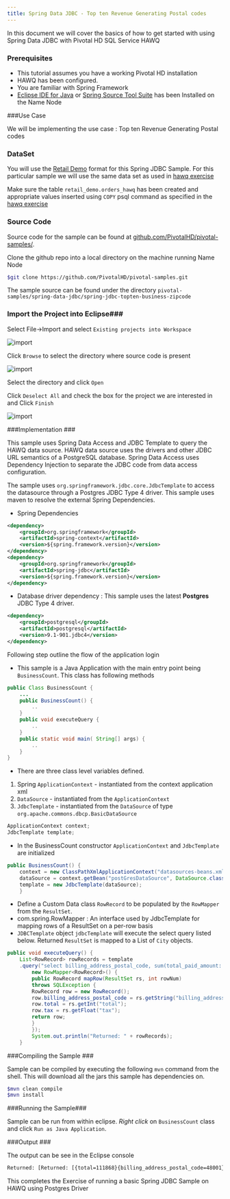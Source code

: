 ```yaml
---
title: Spring Data JDBC - Top ten Revenue Generating Postal codes    
---
```


In this document we will cover the basics of how to get started with using Spring Data JDBC with Pivotal HD SQL Service HAWQ

### Prerequisites

*  This tutorial assumes you have a working Pivotal HD installation
*  HAWQ has been configured.
*  You are familiar with Spring Framework
*  [Eclipse IDE for Java](http://www.eclipse.org) or [Spring Source Tool Suite](http://www.springsource.org/sts) has been Installed on the Name Node

###Use Case

We will be implementing the use case : Top ten Revenue Generating Postal codes

### DataSet

You will use the [Retail Demo](/getting-started/dataset.html) format for this Spring JDBC Sample. For this particular sample we will use the same data set as used in [hawq exercise](/getting-started/hawq/internal-tables.html)

Make sure the table `retail_demo.orders_hawq` has been created and appropriate values inserted using `COPY` psql command as specified in the [hawq exercise](/getting-started/hawq/internal-tables.html)

### Source Code ###

Source code for the sample can be found at [github.com/PivotalHD/pivotal-samples/](https://github.com/PivotalHD/pivotal-samples).

Clone the github repo into a local directory on the machine running Name Node

```bash
$git clone https://github.com/PivotalHD/pivotal-samples.git
```

The sample source can be found under the directory `pivotal-samples/spring-data-jdbc/spring-jdbc-topten-business-zipcode`

### Import the Project into Eclipse###

Select File->Import and select `Existing projects into Workspace`

![import](/images/gs/hawq/count-business/spring-jdbc/import-maven.png)

Click `Browse` to select the directory where source code is present

![import](/images/gs/hawq/count-business/spring-jdbc/browse.png)

Select the directory and click `Open`

Click `Deselect All` and check the box for the project we are interested in and Click `Finish`

![import](/images/gs/hawq/count-business/spring-jdbc/select-project.png)


###Implementation ###

This sample uses Spring Data Access and JDBC Template to query the HAWQ data source. HAWQ data source uses the drivers and other JDBC URL semantics of a PostgreSQL database. 
Spring Data Access uses Dependency Injection to separate the JDBC code from data access configuration.

The sample uses `org.springframework.jdbc.core.JdbcTemplate` to access the datasource through a Postgres JDBC Type 4 driver. This sample uses maven to resolve the external Spring Dependencies.

*  Spring Dependencies
```xml
<dependency>
    <groupId>org.springframework</groupId>
    <artifactId>spring-context</artifactId>
    <version>${spring.framework.version}</version>
</dependency>
<dependency>
    <groupId>org.springframework</groupId>
    <artifactId>spring-jdbc</artifactId>
    <version>${spring.framework.version}</version>
</dependency>
```

*  Database driver dependency : This sample uses the latest **Postgres** JDBC Type 4 driver.

```xml
<dependency>
    <groupId>postgresql</groupId>
    <artifactId>postgresql</artifactId>
    <version>9.1-901.jdbc4</version>
</dependency>
```

Following step outline the flow of the application login

*  This sample is a Java Application with the main entry point being `BusinessCount`. This class has following methods

```java
public Class BusinessCount {
    ...
    public BusinessCount() {
        ..
    }  
    public void executeQuery {
        ..
    }
    public static void main( String[] args) {
        ..
    }
}
```

*  There are three class level variables defined. 
  1.  Spring `ApplicationContext` - instantiated from the context application xml
  2.  `DataSource` - instantiated from the `ApplicationContext`
  3.  `JdbcTemplate` - instantiated from the `DataSource` of type `org.apache.commons.dbcp.BasicDataSource`

```java
ApplicationContext context;
JdbcTemplate template;
```
*    In the BusinessCount constructor `ApplicationContext` and `JdbcTemplate` are initialized 
```java
public BusinessCount() {
    context = new ClassPathXmlApplicationContext("datasources-beans.xml");
    dataSource = context.getBean("postGresDataSource", DataSource.class);
    template = new JdbcTemplate(dataSource);
    }
```

*    Define a Custom Data class `RowRecord` to be populated by the `RowMapper` from the `ResultSet`.  
*    com.spring.RowMapper : An interface used by JdbcTemplate for mapping rows of a ResultSet on a per-row basis
*  `JDBCTemplate` object `jdbcTemplate` will execute the select query listed below. Returned `ResultSet` is mapped to a List of `City` objects.

```java
public void executeQuery() {
    List<RowRecord> rowRecords = template
    .query("select billing_address_postal_code, sum(total_paid_amount::float8) as total, sum(total_tax_amount::float8) as tax from retail_demo.orders_hawq group by billing_address_postal_code order by total desc limit 10;",
        new RowMapper<RowRecord>() {
        public RowRecord mapRow(ResultSet rs, int rowNum)
        throws SQLException {
        RowRecord row = new RowRecord();
        row.billing_address_postal_code = rs.getString("billing_address_postal_code");
        row.total = rs.getInt("total");
        row.tax = rs.getFloat("tax");
        return row;
        }
        });
        System.out.println("Returned: " + rowRecords);
    }
```

###Compiling the Sample ###

Sample can be compiled by executing the following `mvn` command from the shell. This will download all the jars this sample has dependencies on.

```bash
$mvn clean compile
$mvn install
```

###Running the Sample###

Sample can be run from within eclipse. *Right click* on `BusinessCount` class and click `Run as Java Application`.

###Output ###

The output can be see in the Eclipse console

```bash
Returned: [Returned: [{total=111868}{billing_address_postal_code=48001}{tax=6712.099}, {total=107958}{billing_address_postal_code=15329}{tax=6477.4946}, {total=103244}{billing_address_postal_code=42714}{tax=6194.675}, {total=101365}{billing_address_postal_code=41030}{tax=6081.93}, {total=100511}{billing_address_postal_code=50223}{tax=6030.698}, {total=83566}{billing_address_postal_code=03106}{tax=0.0}, {total=77383}{billing_address_postal_code=57104}{tax=3095.3452}, {total=73673}{billing_address_postal_code=23002}{tax=3683.683}, {total=68282}{billing_address_postal_code=25703}{tax=4096.9272}, {total=66836}{billing_address_postal_code=26178}{tax=4010.184}]]
```
This completes the Exercise of running a basic Spring JDBC Sample on HAWQ using Postgres Driver
